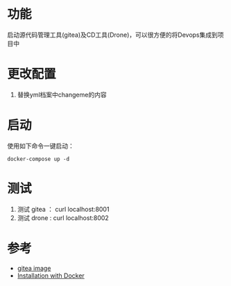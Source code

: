 # 功能

启动源代码管理工具(gitea)及CD工具(Drone)，可以很方便的将Devops集成到项目中

# 更改配置

1. 替换yml档案中changeme的内容

# 启动

使用如下命令一键启动：

    docker-compose up -d

# 测试

1. 测试 gitea ： curl localhost:8001
2. 测试 drone : curl localhost:8002

# 参考

* [gitea image](https://hub.docker.com/r/gitea/gitea/)
* [Installation with Docker](https://docs.gitea.io/en-us/install-with-docker/)